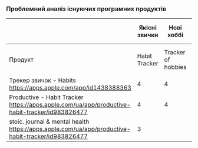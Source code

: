 ### Проблемний аналіз існуючих програмних продуктів

|      | Якісні звички | Нові хоббі | Самоповага | Психологічно-емоціональна стабільність| Тип ліцензіі | 
| ---- | ------------- | ---------- | ---------- | ------------------------------------- |  ------------------------------------ |
| Продукт | Habit Tracker | Tracker of hobbies | Sefl-reflection journaling app | Meantal health app and journal|
| Трекер звичок - Habits https://apps.apple.com/app/id1438388363 |  4 |  4 |  | 1 | proprietary |
| Productive - Habit Tracker https://apps.apple.com/ua/app/productive-habit-tracker/id983826477 | 4 | 4 | | | proprietary |
| stoic. journal & mental health https://apps.apple.com/ua/app/productive-habit-tracker/id983826477 | 3 | | 3 | 4 | proprietary |
